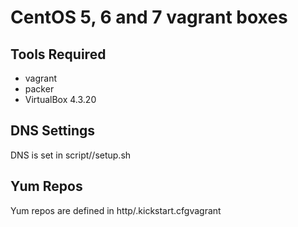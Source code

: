 CentOS 5, 6 and 7 vagrant boxes
===============================

Tools Required
--------------

- vagrant
- packer
- VirtualBox 4.3.20

DNS Settings
------------

DNS is set in script/<centos>/setup.sh

Yum Repos
---------

Yum repos are defined in http/<centos>.kickstart.cfgvagrant
